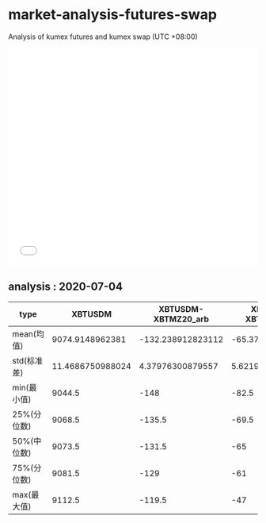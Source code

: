 # market-analysis-futures-swap
Analysis of kumex futures and kumex swap (UTC +08:00)

<iframe width="100%" height="440" src="./data.html" frameborder="no" border="0" scrolling="no"></iframe>

## analysis : 2020-07-04

type|XBTUSDM|XBTUSDM-XBTMZ20_arb|XBTUSDM-XBTMU20_arb|
---|---|---|---
mean(均值) | 9074.9148962381 | -132.238912823112 | -65.3752041448443
std(标准差) | 11.4686750988024 | 4.37976300879557 | 5.62196194263832
min(最小值) | 9044.5 | -148 | -82.5
25%(分位数) | 9068.5 | -135.5 | -69.5
50%(中位数) | 9073.5 | -131.5 | -65
75%(分位数) | 9081.5 | -129 | -61
max(最大值) | 9112.5 | -119.5 | -47
